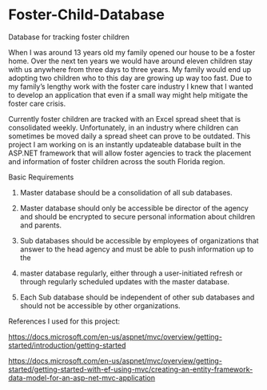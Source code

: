 # Foster-Child-Database
Database for tracking foster children

  When I was around 13 years old my family opened our house to be a foster home. Over the next ten years we would have around eleven children stay with us anywhere from three days to three years. My family would end up adopting two children who to this day are growing up way too fast. Due to my family’s lengthy work with the foster care industry I knew that I wanted to develop an application that even if a small way might help mitigate the foster care crisis.

  Currently foster children are tracked with an Excel spread sheet that is consolidated weekly. Unfortunately, in an industry where children can sometimes be moved daily a spread sheet can prove to be outdated. This project I am working on is an instantly updateable database built in the ASP.NET framework that will allow foster agencies to track the placement and information of foster children across the south Florida region.

Basic Requirements
1.	Master database  should be a consolidation of all sub databases. 

2.	Master database should only be accessible be director of the agency and should be encrypted to secure personal information about children and parents.

3.	Sub databases should be accessible by employees of organizations that answer to the head agency and must be able to push information up to the   

4.	master database regularly, either through a user-initiated refresh or through regularly scheduled updates with the master database. 

5.	Each Sub database should be independent of other sub databases and should not be accessible by other organizations.

References I used for this project:

https://docs.microsoft.com/en-us/aspnet/mvc/overview/getting-started/introduction/getting-started

https://docs.microsoft.com/en-us/aspnet/mvc/overview/getting-started/getting-started-with-ef-using-mvc/creating-an-entity-framework-data-model-for-an-asp-net-mvc-application
